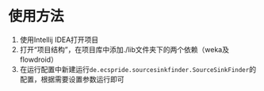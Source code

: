 # 使用方法
1. 使用Intellij IDEA打开项目
2. 打开“项目结构”，在项目库中添加./lib文件夹下的两个依赖（weka及flowdroid）
3. 在运行配置中新建运行`de.ecspride.sourcesinkfinder.SourceSinkFinder`的配置，根据需要设置参数运行即可
